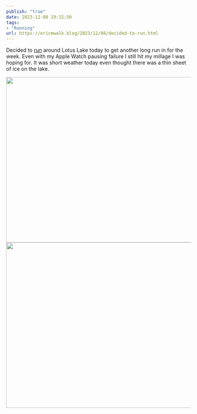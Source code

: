 ```yaml
---
publish: "true"
date: 2023-12-08 19:15:50
tags:
- "Running"
url: https://ericmwalk.blog/2023/12/08/decided-to-run.html
---
```

Decided to [run](https://strava.com/activities/10348813896) around Lotus Lake today to get another long run in for the week. Even with my Apple Watch pausing failure I still hit my millage I was hoping for. It was short weather today even thought there was a thin sheet of ice on the lake.



<img src="uploads/2023/58de7a9259.jpg" width="600" height="450" alt=""><img src="uploads/2023/ba13d898bc.jpg" width="600" height="450" alt="">